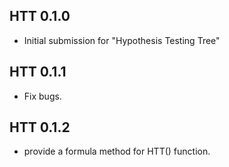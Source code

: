 ## HTT 0.1.0

* Initial submission for "Hypothesis Testing Tree"

## HTT 0.1.1

* Fix bugs. 

## HTT 0.1.2

* provide a formula method for HTT() function.
